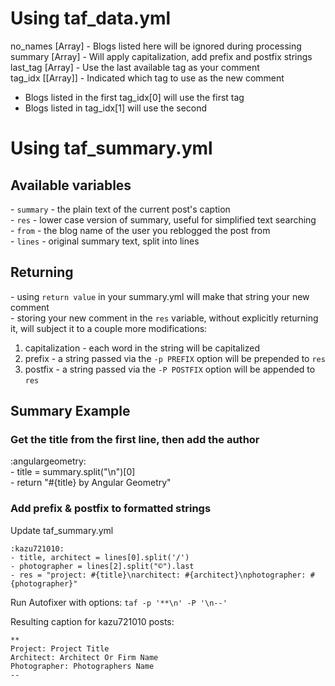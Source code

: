 # Using taf_data.yml
no_names [Array]   - Blogs listed here will be ignored during processing  
summary  [Array]   - Will apply capitalization, add prefix and postfix strings  
last_tag [Array]   - Use the last available tag as your comment  
tag_idx  [[Array]] - Indicated which tag to use as the new comment  
  - Blogs listed in the first tag_idx[0] will use the first tag  
  - Blogs listed in tag_idx[1] will use the second  


# Using taf_summary.yml  
## Available variables  
  \- `summary` - the plain text of the current post's caption  
  \- `res`     - lower case version of summary, useful for simplified text searching  
  \- `from`    - the blog name of the user you reblogged the post from  
  \- `lines`   - original summary text, split into lines  

## Returning  
  \- using `return value` in your summary.yml will make that string your new comment  
  \- storing your new comment in the `res` variable, without explicitly returning it, will subject it to a couple more modifications:  
  1. capitalization - each word in the string will be capitalized  
  2. prefix  - a string passed via the `-p PREFIX` option will be prepended to `res`  
  3. postfix - a string passed via the `-P POSTFIX` option will be appended to `res`  

## Summary Example  

### Get the title from the first line, then add the author  
:angulargeometry:  
\- title = summary.split("\n")[0]  
\- return "#{title} by Angular Geometry"  

###  Add prefix & postfix to formatted strings  
Update taf_summary.yml  
```
:kazu721010:  
- title, architect = lines[0].split('/')  
- photographer = lines[2].split("©").last  
- res = "project: #{title}\narchitect: #{architect}\nphotographer: #{photographer}"  
```
Run Autofixer with options: `taf -p '**\n' -P '\n--'`   


Resulting caption for kazu721010 posts:  
```
**  
Project: Project Title  
Architect: Architect Or Firm Name  
Photographer: Photographers Name  
--  
```
